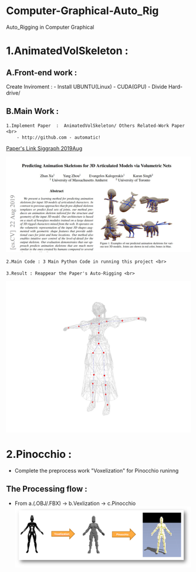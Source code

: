 # Computer-Graphical-Auto_Rig
Auto_Rigging in Computer Graphical


# 1.AnimatedVolSkeleton :  

## A.Front-end work : 
Create Inviroment : 
    - Install UBUNTU(Linux)
    - CUDA(GPU)
    - Divide Hard-drive/ 

## B.Main Work : 
    1.Implement Paper  :  AnimatedVolSkeleton/ Others Related-Work Paper <br>
        - http://github.com - automatic!
[Paper's Link Siggraph 2019Aug](https://arxiv.org/pdf/1908.08506.pdf)
        
![Paper](Paper.JPG)

    2.Main Code : 3 Main Python Code in running this project <br>

    3.Result : Reappear the Paper's Auto-Rigging <br>

![image](AVS.jpg)

# 2.Pinocchio :

-  Complete the preprocess work "Voxelization" for Pinocchio runinng <br>

## The Processing flow : 

-  From a.(.OBJ/.FBX) -> b.Vexlization -> c.Pinocchio
![image](Auto_Rig.png)

